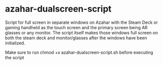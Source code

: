 # azahar-dualscreen-script
Script for full screen in separate windows on Azahar with the Steam Deck or gaming handheld as the touch screen and the primary screen being AR glasses or any monitor. The script itself makes those windows full screen on both the steam deck and monitor/glasses after the windows have been initialized.

Make sure to run chmod +x azahar-dualscreen-script.sh before executing the script
